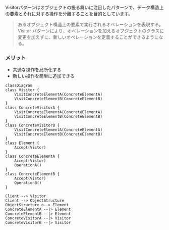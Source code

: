 Visitorパターンはオブジェクトの振る舞いに注目したパターンで、データ構造上の要素とそれに対する操作を分離することを目的としています。
> あるオブジェクト構造上の要素で実行されるオペレーションを表現する。
> Visitor パターンにより、オペレーションを加えるオブジェクトのクラスに変更を加えずに、新しいオペレーションを定義することができるようになる。

### メリット
- 共通な操作を局所化する
- 新しい操作を簡単に追加できる

```mermaid
classDiagram
class Visitor {
    VisitConcreteElementA(ConcreteElementA)
    VisitConcreteElementB(ConcreteElementB)
}
class ConcreteVisitorA {
    VisitConcreteElementA(ConcreteElementA)
    VisitConcreteElementB(ConcreteElementB)
}
class ConcreteVisitorB {
    VisitConcreteElementA(ConcreteElementA)
    VisitConcreteElementB(ConcreteElementB)
}
class Element {
    Accept(Vistor)
}
class ConcreteElementA {
    Accept(Vistor)
    OperationA()
}
class ConcreteElementB {
    Accept(Vistor)
    OperationB()
}

Client --> Visitor
Client --> ObjectStructure
ObjectStructure o--> Element
ConcreteElementA --|> Element
ConcreteElementB --|> Element
ConcreteVisitorA --|> Visitor
ConcreteVisitorB --|> Visitor
```


